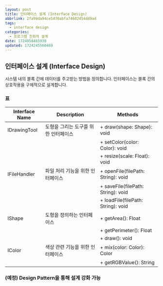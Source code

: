 ```yaml
---
layout: post
title: 인터페이스 설계 (Interface Design)
abbrlink: 2fa99da94ce5470abfa74602454dd9ad
tags:
  - interface design
categories:
  - 프로그램 친화적 설계
date: 1724058465930
updated: 1724245560469
---
```


## 인터페이스 설계 (Interface Design)

시스템 내의 블록 간에 데이터를 주고받는 방법을 정의합니다. 인터페이스는 블록 간의 상호작용을 구체적으로 설계합니다.

### 표

| Interface Name | Description          | Methods                            |
| -------------- | -------------------- | ---------------------------------- |
| IDrawingTool   | 도형을 그리는 도구를 위한 인터페이스 | + draw(shape: Shape): void         |
|                |                      | + setColor(color: Color): void     |
|                |                      | + resize(scale: Float): void       |
| IFileHandler   | 파일 처리 기능을 위한 인터페이스   | + openFile(filePath: String): void |
|                |                      | + saveFile(filePath: String): void |
|                |                      | + loadFile(filePath: String): void |
| IShape         | 도형을 정의하는 인터페이스       | + getArea(): Float                 |
|                |                      | + getPerimeter(): Float            |
|                |                      | + draw(): void                     |
| IColor         | 색상 관련 기능을 위한 인터페이스   | + mix(color: Color): Color         |
|                |                      | + getRGBValue(): String            |

### (예정) Design Pattern을 통해 설계 강화 가능
